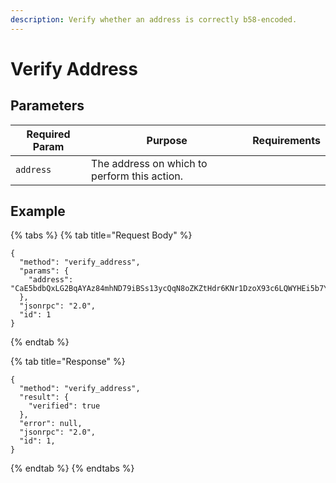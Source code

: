 ```yaml
---
description: Verify whether an address is correctly b58-encoded.
---
```


# Verify Address

## Parameters

| Required Param | Purpose                                      | Requirements |
| -------------- | -------------------------------------------- | ------------ |
| `address`      | The address on which to perform this action. |              |

## Example

{% tabs %}
{% tab title="Request Body" %}
```
{
  "method": "verify_address",
  "params": {
    "address": "CaE5bdbQxLG2BqAYAz84mhND79iBSs13ycQqN8oZKZtHdr6KNr1DzoX93c6LQWYHEi5b7YLiJXcTRzqhDFB563Kr1uxD6iwERFbw7KLWA6",
  },
  "jsonrpc": "2.0",
  "id": 1
}
```
{% endtab %}

{% tab title="Response" %}
```
{
  "method": "verify_address",
  "result": {
    "verified": true
  },
  "error": null,
  "jsonrpc": "2.0",
  "id": 1,
}
```
{% endtab %}
{% endtabs %}
